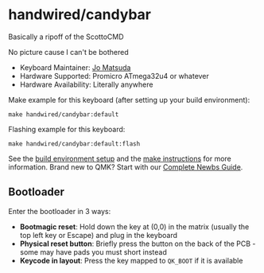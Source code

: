 # handwired/candybar


Basically a ripoff of the ScottoCMD

No picture cause I can't be bothered

* Keyboard Maintainer: [Jo Matsuda](https://github.com/iamjomatsuda)
* Hardware Supported: Promicro ATmega32u4 or whatever
* Hardware Availability: Literally anywhere

Make example for this keyboard (after setting up your build environment):

    make handwired/candybar:default

Flashing example for this keyboard:

    make handwired/candybar:default:flash

See the [build environment setup](https://docs.qmk.fm/#/getting_started_build_tools) and the [make instructions](https://docs.qmk.fm/#/getting_started_make_guide) for more information. Brand new to QMK? Start with our [Complete Newbs Guide](https://docs.qmk.fm/#/newbs).

## Bootloader

Enter the bootloader in 3 ways:

* **Bootmagic reset**: Hold down the key at (0,0) in the matrix (usually the top left key or Escape) and plug in the keyboard
* **Physical reset button**: Briefly press the button on the back of the PCB - some may have pads you must short instead
* **Keycode in layout**: Press the key mapped to `QK_BOOT` if it is available
